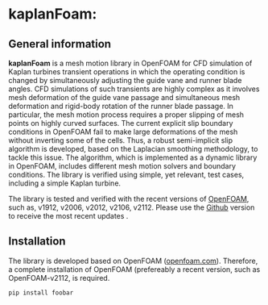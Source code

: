 # kaplanFoam:

## General information
**kaplanFoam** is a mesh motion library in OpenFOAM for CFD simulation of Kaplan turbines transient operations in which the operating condition is changed by simultaneously adjusting the guide vane and runner blade angles. CFD simulations of such transients are highly complex as it involves mesh deformation of the guide vane passage and simultaneous mesh deformation and rigid-body rotation of the runner blade passage. In particular, the mesh motion process requires a proper slipping of mesh points on highly curved surfaces. The current explicit slip boundary conditions in OpenFOAM fail to make large deformations of the mesh without inverting some of the cells. Thus, a robust semi-implicit slip algorithm is developed, based on the Laplacian smoothing methodology, to tackle this issue. The algorithm, which is implemented as a dynamic library in OpenFOAM, includes different mesh motion solvers and boundary conditions. The library is verified using simple, yet relevant, test cases, including a simple Kaplan turbine.

<!-- All the details about the codes and test cases are presented in a submitted manuscipt (to be published). -->

The library is tested and verified with the recent versions of [OpenFOAM](https://www.openfoam.com/), such as, v1912, v2006, v2012, v2106, v2112. Please use the [Github](https://github.com/salehisaeed/kaplanFoam) version to receive the most recent updates .



## Installation

The library is developed based on OpenFOAM ([openfoam.com](https://www.openfoam.com/)). Therefore, a complete installation of OpenFOAM (prefereably a recent version, such as OpenFOAM-v2112, is required.

```bash
pip install foobar
```